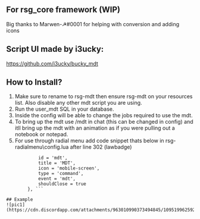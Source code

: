 ## For rsg_core framework (WIP)
Big thanks to Marwen-☭#0001 for helping with conversion and adding icons

## Script UI made by i3ucky:
https://github.com/i3ucky/bucky_mdt

## How to Install?

1. Make sure to rename to rsg-mdt then ensure rsg-mdt on your resources list. Also disable any other mdt script you are using.
2. Run the user_mdt SQL in your database.
3. Inside the config will be able to change the jobs required to use the mdt.
4. To bring up the mdt use /mdt in chat (this can be changed in config) and itll bring up the mdt with an animation as if you were pulling out a notebook or notepad.
5. For use through radial menu add code snippet thats below in rsg-radialmenu\config.lua after line 302 (lawbadge)

```{
            id = 'mdt',
            title = 'MDT',
            icon = 'mobile-screen',
            type = 'command',
            event = 'mdt',
            shouldClose = true
        }, ```

## Example
![pic1](https://cdn.discordapp.com/attachments/963010990373494845/1095199625922744349/Screenshot_24.png)

